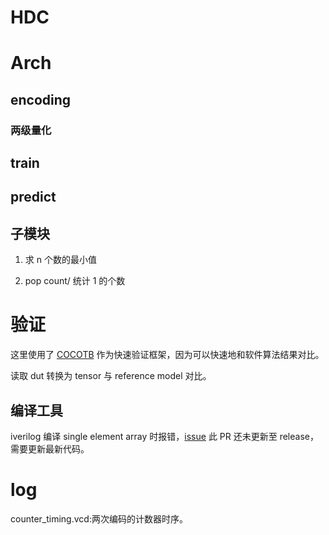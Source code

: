 # HDC


# Arch

## encoding

### 两级量化

## train



## predict



## 子模块

1. 求 n 个数的最小值


2. pop count/ 统计 1 的个数


# 验证

这里使用了 <a href="">COCOTB</a> 作为快速验证框架，因为可以快速地和软件算法结果对比。

读取 dut 转换为 tensor 与 reference model 对比。

## 编译工具

iverilog 编译 single element array 时报错，<a href="https://github.com/steveicarus/iverilog/pull/1115">issue</a> 此 PR 还未更新至 release，需要更新最新代码。

# log
counter_timing.vcd:两次编码的计数器时序。

